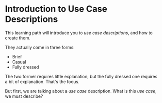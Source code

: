 # Introduction to Use Case Descriptions

This learning path will introduce you to _use case descriptions_, and how to create them.

They actually come in three forms:

- Brief
- Casual
- Fully dressed

The two former requires little explanation, but the fully dressed one requires a bit of explanation. That's the focus.

But first, we are talking about a _use case_ description. What is this _use case_, we must describe?